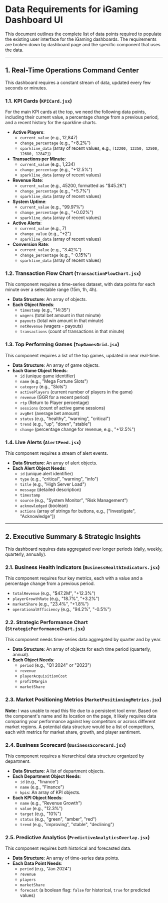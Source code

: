 # Data Requirements for iGaming Dashboard UI

This document outlines the complete list of data points required to populate the existing user interface for the iGaming dashboards. The requirements are broken down by dashboard page and the specific component that uses the data.

---

## 1. Real-Time Operations Command Center

This dashboard requires a constant stream of data, updated every few seconds or minutes.

### 1.1. KPI Cards (`KPICard.jsx`)
For the main KPI cards at the top, we need the following data points, including their current value, a percentage change from a previous period, and a recent history for the sparkline charts.

-   **Active Players**:
    -   `current_value` (e.g., 12,847)
    -   `change_percentage` (e.g., "+8.2%")
    -   `sparkline_data` (array of recent values, e.g., `[12200, 12350, 12500, 12680, 12847]`)
-   **Transactions per Minute**:
    -   `current_value` (e.g., 1,234)
    -   `change_percentage` (e.g., "+12.5%")
    -   `sparkline_data` (array of recent values)
-   **Revenue Rate**:
    -   `current_value` (e.g., 45200, formatted as "$45.2K")
    -   `change_percentage` (e.g., "+5.7%")
    -   `sparkline_data` (array of recent values)
-   **System Uptime**:
    -   `current_value` (e.g., "99.97%")
    -   `change_percentage` (e.g., "+0.02%")
    -   `sparkline_data` (array of recent values)
-   **Active Alerts**:
    -   `current_value` (e.g., 7)
    -   `change_value` (e.g., "+2")
    -   `sparkline_data` (array of recent values)
-   **Conversion Rate**:
    -   `current_value` (e.g., "3.42%")
    -   `change_percentage` (e.g., "-0.15%")
    -   `sparkline_data` (array of recent values)

### 1.2. Transaction Flow Chart (`TransactionFlowChart.jsx`)
This component requires a time-series dataset, with data points for each minute over a selectable range (15m, 1h, 4h).
-   **Data Structure**: An array of objects.
-   **Each Object Needs**:
    -   `timestamp` (e.g., "14:35")
    -   `wagers` (total bet amount in that minute)
    -   `payouts` (total win amount in that minute)
    -   `netRevenue` (wagers - payouts)
    -   `transactions` (count of transactions in that minute)

### 1.3. Top Performing Games (`TopGamesGrid.jsx`)
This component requires a list of the top games, updated in near real-time.
-   **Data Structure**: An array of game objects.
-   **Each Game Object Needs**:
    -   `id` (unique game identifier)
    -   `name` (e.g., "Mega Fortune Slots")
    -   `category` (e.g., "Slots")
    -   `activePlayers` (current number of players in the game)
    -   `revenue` (GGR for a recent period)
    -   `rtp` (Return to Player percentage)
    -   `sessions` (count of active game sessions)
    -   `avgBet` (average bet amount)
    -   `status` (e.g., "healthy", "warning", "critical")
    -   `trend` (e.g., "up", "down", "stable")
    -   `change` (percentage change for revenue, e.g., "+12.5%")

### 1.4. Live Alerts (`AlertFeed.jsx`)
This component requires a stream of alert events.
-   **Data Structure**: An array of alert objects.
-   **Each Alert Object Needs**:
    -   `id` (unique alert identifier)
    -   `type` (e.g., "critical", "warning", "info")
    -   `title` (e.g., "High Server Load")
    -   `message` (detailed description)
    -   `timestamp`
    -   `source` (e.g., "System Monitor", "Risk Management")
    -   `acknowledged` (boolean)
    -   `actions` (array of strings for buttons, e.g., ["Investigate", "Acknowledge"])

---

## 2. Executive Summary & Strategic Insights

This dashboard requires data aggregated over longer periods (daily, weekly, quarterly, annually).

### 2.1. Business Health Indicators (`BusinessHealthIndicators.jsx`)
This component requires four key metrics, each with a value and a percentage change from a previous period.
-   `totalRevenue` (e.g., "$47.2M", "+12.3%")
-   `playerGrowthRate` (e.g., "18.7%", "+3.2%")
-   `marketShare` (e.g., "23.4%", "+1.8%")
-   `operationalEfficiency` (e.g., "94.2%", "-0.5%")

### 2.2. Strategic Performance Chart (`StrategicPerformanceChart.jsx`)
This component needs time-series data aggregated by quarter and by year.
-   **Data Structure**: An array of objects for each time period (quarterly, annual).
-   **Each Object Needs**:
    -   `period` (e.g., "Q1 2024" or "2023")
    -   `revenue`
    -   `playerAcquisitionCost`
    -   `profitMargin`
    -   `marketShare`

### 2.3. Market Positioning Metrics (`MarketPositioningMetrics.jsx`)
**Note:** I was unable to read this file due to a persistent tool error. Based on the component's name and its location on the page, it likely requires data comparing your performance against key competitors or across different market regions. A potential data structure would be a list of competitors, each with metrics for market share, growth, and player sentiment.

### 2.4. Business Scorecard (`BusinessScorecard.jsx`)
This component requires a hierarchical data structure organized by department.
-   **Data Structure**: A list of department objects.
-   **Each Department Object Needs**:
    -   `id` (e.g., "finance")
    -   `name` (e.g., "Finance")
    -   `kpis`: An array of KPI objects.
-   **Each KPI Object Needs**:
    -   `name` (e.g., "Revenue Growth")
    -   `value` (e.g., "12.3%")
    -   `target` (e.g., "10%")
    -   `status` (e.g., "green", "amber", "red")
    -   `trend` (e.g., "improving", "stable", "declining")

### 2.5. Predictive Analytics (`PredictiveAnalyticsOverlay.jsx`)
This component requires both historical and forecasted data.
-   **Data Structure**: An array of time-series data points.
-   **Each Data Point Needs**:
    -   `period` (e.g., "Jan 2024")
    -   `revenue`
    -   `players`
    -   `marketShare`
    -   `forecast` (a boolean flag: `false` for historical, `true` for predicted values)